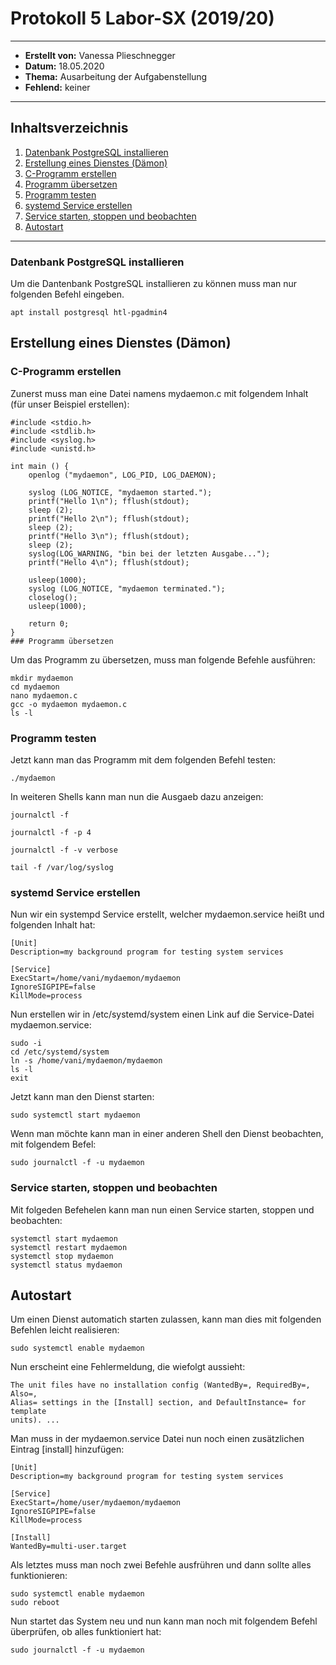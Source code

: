 # Protokoll 5 Labor-SX (2019/20)

------------------------------------------------

* **Erstellt von:** Vanessa Plieschnegger
* **Datum:** 18.05.2020
* **Thema:** Ausarbeitung der Aufgabenstellung
* **Fehlend:** keiner

------------------------------------------------

## Inhaltsverzeichnis
1. [Datenbank PostgreSQL installieren](#datenbank-postgresql-installieren)
2. [Erstellung eines Dienstes (Dämon)](#erstellung-eines-dienstes-(dämon))
3. [C-Programm erstellen](#c-programm-erstellen)
4. [Programm übersetzen](#programm-übersetzen)
5. [Programm testen](#programm-testen)
6. [systemd Service erstellen](#systemd-service-erstellen)
7. [Service starten, stoppen und beobachten](#service-starten,-stoppen-und-beobachten)
8. [Autostart](#autostart)

------------------------------------------------

### Datenbank PostgreSQL installieren
Um die Dantenbank PostgreSQL installieren zu können muss man nur folgenden Befehl eingeben.
```
apt install postgresql htl-pgadmin4
```

## Erstellung eines Dienstes (Dämon)
### C-Programm erstellen
Zunerst muss man eine Datei namens mydaemon.c mit folgendem Inhalt (für unser Beispiel erstellen):
```
#include <stdio.h>
#include <stdlib.h>
#include <syslog.h>
#include <unistd.h>

int main () {
    openlog ("mydaemon", LOG_PID, LOG_DAEMON);

    syslog (LOG_NOTICE, "mydaemon started.");
    printf("Hello 1\n"); fflush(stdout);
    sleep (2);
    printf("Hello 2\n"); fflush(stdout);
    sleep (2);
    printf("Hello 3\n"); fflush(stdout);
    sleep (2);
    syslog(LOG_WARNING, "bin bei der letzten Ausgabe...");
    printf("Hello 4\n"); fflush(stdout);

    usleep(1000);
    syslog (LOG_NOTICE, "mydaemon terminated.");
    closelog();
    usleep(1000);

    return 0;
}
### Programm übersetzen
```
Um das Programm zu übersetzen, muss man folgende Befehle ausführen:
```
mkdir mydaemon
cd mydaemon
nano mydaemon.c
gcc -o mydaemon mydaemon.c
ls -l
```
### Programm testen
Jetzt kann man das Programm mit dem folgenden Befehl testen:
```
./mydaemon 
```
In weiteren Shells kann man nun die Ausgaeb dazu anzeigen:
```
journalctl -f
```
```
journalctl -f -p 4
```
```
journalctl -f -v verbose
```
```
tail -f /var/log/syslog
```
### systemd Service erstellen
Nun wir ein systempd Service erstellt, welcher mydaemon.service heißt und folgenden Inhalt hat:
```
[Unit]
Description=my background program for testing system services

[Service]
ExecStart=/home/vani/mydaemon/mydaemon
IgnoreSIGPIPE=false
KillMode=process
```

Nun erstellen wir in /etc/systemd/system einen Link auf die Service-Datei mydaemon.service:
```
sudo -i
cd /etc/systemd/system
ln -s /home/vani/mydaemon/mydaemon
ls -l
exit
```
Jetzt kann man den Dienst starten:
```
sudo systemctl start mydaemon
```
Wenn man möchte kann man in einer anderen Shell den Dienst beobachten, mit folgendem Befel:
```
sudo journalctl -f -u mydaemon
```
### Service starten, stoppen und beobachten
Mit folgeden Befehelen kann man nun einen Service starten, stoppen und beobachten:
```
systemctl start mydaemon
systemctl restart mydaemon
systemctl stop mydaemon
systemctl status mydaemon
```
## Autostart
Um einen Dienst automatich starten zulassen, kann man dies mit folgenden Befehlen leicht realisieren:
```
sudo systemctl enable mydaemon
```
Nun erscheint eine Fehlermeldung, die wiefolgt aussieht:
```
The unit files have no installation config (WantedBy=, RequiredBy=, Also=,
Alias= settings in the [Install] section, and DefaultInstance= for template
units). ...
```
Man muss in der mydaemon.service Datei nun noch einen zusätzlichen Eintrag [install] hinzufügen:
```
[Unit]
Description=my background program for testing system services

[Service]
ExecStart=/home/user/mydaemon/mydaemon
IgnoreSIGPIPE=false
KillMode=process

[Install]
WantedBy=multi-user.target
```

Als letztes muss man noch zwei Befehle ausfrühren und dann sollte alles funktionieren:
```
sudo systemctl enable mydaemon
sudo reboot
```
Nun startet das System neu und nun kann man noch mit folgendem Befehl überprüfen, ob alles funktioniert hat:
```
sudo journalctl -f -u mydaemon
```
